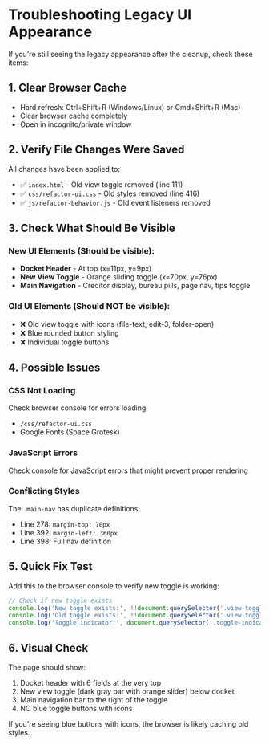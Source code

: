 # Troubleshooting Legacy UI Appearance

If you're still seeing the legacy appearance after the cleanup, check these items:

## 1. Clear Browser Cache
- Hard refresh: Ctrl+Shift+R (Windows/Linux) or Cmd+Shift+R (Mac)
- Clear browser cache completely
- Open in incognito/private window

## 2. Verify File Changes Were Saved
All changes have been applied to:
- ✅ `index.html` - Old view toggle removed (line 111)
- ✅ `css/refactor-ui.css` - Old styles removed (line 416)
- ✅ `js/refactor-behavior.js` - Old event listeners removed

## 3. Check What Should Be Visible

### New UI Elements (Should be visible):
- **Docket Header** - At top (x=11px, y=9px)
- **New View Toggle** - Orange sliding toggle (x=70px, y=76px)
- **Main Navigation** - Creditor display, bureau pills, page nav, tips toggle

### Old UI Elements (Should NOT be visible):
- ❌ Old view toggle with icons (file-text, edit-3, folder-open)
- ❌ Blue rounded button styling
- ❌ Individual toggle buttons

## 4. Possible Issues

### CSS Not Loading
Check browser console for errors loading:
- `/css/refactor-ui.css`
- Google Fonts (Space Grotesk)

### JavaScript Errors
Check console for JavaScript errors that might prevent proper rendering

### Conflicting Styles
The `.main-nav` has duplicate definitions:
- Line 278: `margin-top: 70px`
- Line 392: `margin-left: 360px`
- Line 398: Full nav definition

## 5. Quick Fix Test

Add this to the browser console to verify new toggle is working:
```javascript
// Check if new toggle exists
console.log('New toggle exists:', !!document.querySelector('.view-toggle-new'));
console.log('Old toggle exists:', !!document.querySelector('.view-toggle'));
console.log('Toggle indicator:', document.querySelector('.toggle-indicator'));
```

## 6. Visual Check

The page should show:
1. Docket header with 6 fields at the very top
2. New view toggle (dark gray bar with orange slider) below docket
3. Main navigation bar to the right of the toggle
4. NO blue toggle buttons with icons

If you're seeing blue buttons with icons, the browser is likely caching old styles.